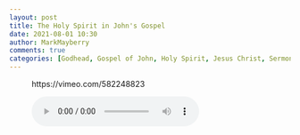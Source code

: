 ```yaml
---
layout: post
title: The Holy Spirit in John's Gospel
date: 2021-08-01 10:30
author: MarkMayberry
comments: true
categories: [Godhead, Gospel of John, Holy Spirit, Jesus Christ, Sermon]
---
```

<!-- wp:embed {"url":"https://vimeo.com/582248823","type":"video","providerNameSlug":"vimeo","responsive":true,"className":"wp-embed-aspect-4-3 wp-has-aspect-ratio"} -->
<figure class="wp-block-embed is-type-video is-provider-vimeo wp-block-embed-vimeo wp-embed-aspect-4-3 wp-has-aspect-ratio"><div class="wp-block-embed__wrapper">
https://vimeo.com/582248823
</div></figure>
<!-- /wp:embed -->

<!-- wp:audio -->
<figure class="wp-block-audio"><audio controls src="https://markmayberry.net/wp-content/uploads/bible-study/2021-08-01-am-MM-Holy-Spirit-in-Johns-Gospel.mp3"></audio></figure>
<!-- /wp:audio -->
